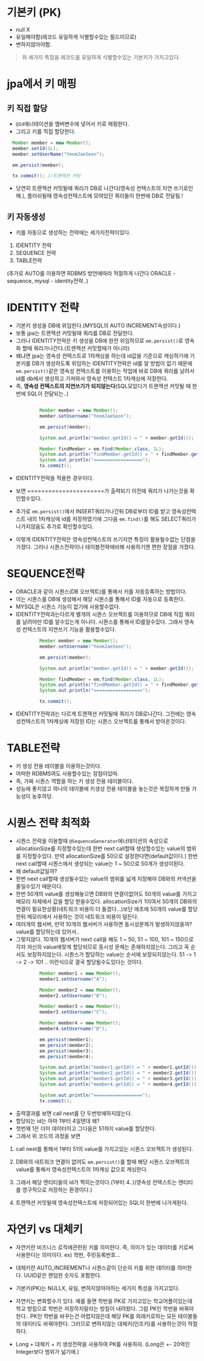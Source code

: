 # 기본키 (PK)

- null X
- 유일해야함(레코드 유일하게 식별할수있는 필드이므로)
- 변하지않아야함.

> 위 세가지 특징을 레코드를 유일하게 식별할수있는 기본키가 가지고있다.

# jpa에서 키 매핑

## 키 직접 할당

- `@Id`애너테이션을 멤버변수에 넣어서 키로 매핑한다.
- 그리고 키를 직접 할당한다.

```java
  Member member = new Member();
  member.setId(1L);
  member.setUserName("YeomJaeSeon");

  em.persist(member);

  tx.commit(); //트랜잭션 커밋
```

- 당연히 트랜잭션 커밋될때 쿼리가 DB로 나간다(영속성 컨텍스트의 지연 쓰기로인해.), 플러쉬될때 영속성컨텍스트에 모여있던 쿼리들이 한번에 DB로 전달됨.!

## 키 자동생성

- 키를 자동으로 생성하는 전략에는 세가지전략이있다.

1. IDENTITY 전략
2. SEQUENCE 전략
3. TABLE전략

(추가로 AUTO를 이용하면 RDBMS 방언에따라 적절하게 나간다 ORACLE - sequence, mysql - identity전략..)

# IDENTITY 전략

- 기본키 생성을 DB에 위임한다.(MYSQL의 AUTO INCREMENT속성이다.)
- 보통 jpa는 트랜잭션 커밋될때 쿼리를 DB로 전달한다.
- 그러나 IDENTITY전략은 키 생성을 DB에 완전 위임하므로 `em.persist()`로 영속화 할때 쿼리가나간다.(트랜잭션 커밋할때가 아니라)
- 왜냐면 jpa는 영속성 컨텍스트로 1차캐싱을 하는데 id값을 기준으로 캐싱하기에 기본키를 DB가 생성하도록 위임하는 IDENTITY전략은 id를 알 방법이 없기 때문에 `em.persist()`같은 영속성 컨텍스트를 이용하는 작업에 바로 DB에 쿼리를 날려서 id를 db에서 생성하고 가져와서 영속성 컨텍스트 1차캐싱에 저장한다.
- 즉, **영속성 컨텍스트의 지연쓰기가 되지않는다**(SQL모았다가 트랜잭션 커밋될 때 한번에 SQL이 전달되는..)

```java

            Member member = new Member();
            member.setUsername("YeomJaeSeon");

            em.persist(member);

            System.out.println("member.getId() = " + member.getId());

            Member findMember = em.find(Member.class, 1L);
            System.out.println("findMember.getId() = " + findMember.getId());
            System.out.println("==================");
            tx.commit();
```

- IDENTITY전략을 적용한 경우이다.
- 보면 ======================가 출력되기 이전에 쿼리가 나가는것을 확인할수있다.
- 추가로 `em.persist()`에서 INSERT쿼리가나간뒤 DB로부터 ID를 받고 영속성컨택스트 내의 1차캐싱에 id를 저장하였기에 그다음 `em.find()`를 해도 SELECT쿼리가 나가지않음도 추가로 확인할수있다.

- 이렇게 IDENTITY전략은 영속성컨텍스트의 쓰기지연 특징이 활용될수없는 단점을 가졌다. 그러나 시퀀스전략이나 테이블전략에비해 사용하기엔 편한 장점을 가졌다.

# SEQUENCE전략

- ORACLE과 같이 시퀀스(DB 오브젝트)를 통해서 키를 자동등록하는 방법이다.
- 이는 시퀀스를 DB에 생성해서 해당 시퀀스를 통해서 ID를 자동으로 등록한다.
- MYSQL은 시퀀스 기능이 없기에 사용할수없다.
- IDENTITY전략과는다르게 별개의 시퀀스 오브젝트를 이용하므로 DB에 직접 쿼리를 날려야만 ID를 알수있는게 아니다. 시퀀스를 통해서 ID를알수있다. 그래서 영속성 컨텍스트의 지연쓰기 기능을 활용할수있다.

```java
            Member member = new Member();
            member.setUsername("YeomJaeSeon");

            em.persist(member);

            System.out.println("member.getId() = " + member.getId());

            Member findMember = em.find(Member.class, 1L);
            System.out.println("findMember.getId() = " + findMember.getId());
            System.out.println("==================");

            tx.commit();
```

- IDENTITY전략과는 다르게 트랜잭션 커밋될때 쿼리가 DB로나간다. 그전에는 영속성컨텍스트의 1차캐싱에 저장된 ID는 시퀀스 오브젝트를 통해서 받아온것이다.

# TABLE전략

- 키 생성 전용 테이블을 이용하는것이다.
- 어떠한 RDBMS여도 사용할수있는 장점이있따.
- 즉, 가짜 시퀀스 역할을 하는 키 생성 전용 테이블이다.
- 성능에 좋지않고 하나의 테이블에 키생성 전용 테이블을 놓는것은 복잡하게 만들 가능성이 농후하당.

# 시퀀스 전략 최적화

- 시퀀스 전략을 이용할때 `@SequenceGenerator`에너테이션의 속성으로 allocationSize를 지정할수있는데 한번 next call할때 생성할수있는 value의 범위를 지정할수있다. 만약 allocationSize를 50으로 설정한다면(default값이다.) 한번 next call할때 시퀀스에서 생성되는 value는 1 ~ 50으로 50개가 생성이된다.
- 왜 default값일까?
- 한번 next call할때 생성될수있는 value의 범위를 넓게 지정해야 DB와의 커넥션을 줄일수있기 때문이다.
- 한번 50개의 value를 생성해놓으면 DB와의 연결이없어도 50개의 value를 가지고 메모리 자체에서 값을 할당 받을수있다. allocationSize가 1이여서 50개의 DB와의 연결이 필요한상황(네트워크 비용이 더 들겠다...)보단 애초에 50개의 value를 할당한뒤 메모리에서 사용하는 것이 네트워크 비용이 덜든다.
- 여러개의 웹서버, 만약 10개의 웹서버가 사용하면 동시성문제가 발생하지않을까? value를 할당하는데 있어서..
- 그렇지않다. 10개의 웹서버가 next call을 해도 1 ~ 50, 51 ~ 100, 101 ~ 150으로 각자 자신의 value에맞게 할당되므로 동시성 문제는 존재하지않는다. 그리고 꼭 순서도 보장하지않는다. 시퀀스가 할당하는 value는 순서에 보장되지않는다. 51 -> 1 -> 2 -> 101 .. 이런식으로 결국 할당될수도있다는 것이다.

```java
            Member member1 = new Member();
            member1.setUsername("A");

            Member member2 = new Member();
            member2.setUsername("B");

            Member member3 = new Member();
            member3.setUsername("C");

            Member member4 = new Member();
            member4.setUsername("D");

            em.persist(member1);
            em.persist(member2);
            em.persist(member3);
            em.persist(member4);

            System.out.println("member1.getId() = " + member1.getId());
            System.out.println("member2.getId() = " + member2.getId());
            System.out.println("member3.getId() = " + member3.getId());
            System.out.println("member4.getId() = " + member4.getId());

            System.out.println("==================");
            tx.commit();
```

- 출력결과를 보면 call next를 단 두번밖에하지않는다.
- 할당되는 id는 아마 1부터 4일텐데 왜?
- 첫번재 1은 더미 데이터이고 그다음은 51까지 value를 할당한다.
- 그래서 위 코드의 과정을 보면

1. call next를 통해서 1부터 51의 value를 가지고있는 시퀀스 오브젝트가 생성된다.
2. DB와의 네트워크 연결이 없어도 `em.persist()`를 할때 해당 시퀀스 오브젝트의 value를 통해서 영속성컨텍스트의 1차캐싱 값으로 캐싱한다.

3. 그래서 해당 엔티티들의 id가 찍히는것이다.(1부터 4..)(영속성 컨텍스트는 엔티티를 영구적으로 저장하는 환경이다.)

4. 트랜잭션 커밋될때 영속성컨텍스트에 저장되어있는 SQL이 한번에 나가게된다.

# 자연키 vs 대체키

- 자연키란 비즈니스 로직에관련된 키를 의미한다. 즉, 의미가 있는 데이터를 키로써 사용한다는 의미이다. ex) 학번, 주민등록번호...

- 대체키란 AUTO_INCREMENT나 시퀀스같이 단순히 키를 위한 데이터를 의미한다. UUID같은 랜덤한 숫자도 포함한다.

- 기본키(PK)는 NULLX, 유일, 변하지않아야하는 세가지 특성을 가지고있다.

- 자연키는 변화할수가 있다. 예를 들면 학번을 PK로 가지고있는 학교어플이있는데 학교 방침으로 학번은 저장하지말라는 방침이 내려왔다. 그럼 PK인 학번을 바꿔야한다.. PK인 학번을 바꾸는건 어렵지않은데 해당 PK를 외래키로하는 모든 테이블들의 데이터도 바꿔야한다. 그러므로 변하지않는 대체키(인조키)를 사용하는것이 적절하다.
- Long + 대체키 + 키 생성전략을 사용하여 PK를 사용하자.
  (Long은 +- 20억인 Integer보다 범위가 넓기에.)
